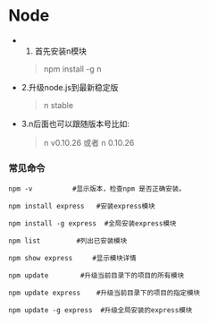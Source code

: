 # Node

* 1. 首先安装n模块
	
	> npm install -g n

* 2.升级node.js到最新稳定版

	> n stable

* 3.n后面也可以跟随版本号比如:

	> n v0.10.26 或者 n 0.10.26
	
### 常见命令

```
npm -v          #显示版本，检查npm 是否正确安装。
 
npm install express   #安装express模块
 
npm install -g express  #全局安装express模块
 
npm list         #列出已安装模块
 
npm show express     #显示模块详情
 
npm update        #升级当前目录下的项目的所有模块
 
npm update express    #升级当前目录下的项目的指定模块
 
npm update -g express  #升级全局安装的express模块
 
```
